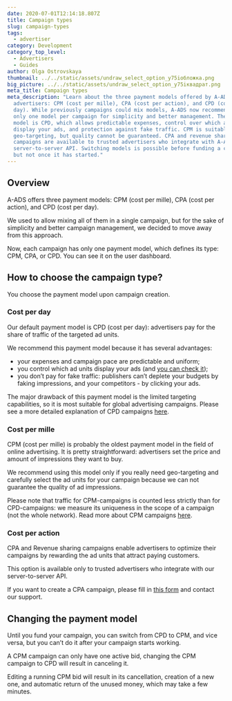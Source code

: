 ```yaml
---
date: 2020-07-01T12:14:18.807Z
title: Campaign types
slug: campaign-types
tags:
  - advertiser
category: Development
category_top_level:
  - Advertisers
  - Guides
author: Olga Ostrovskaya
thumbnail: ../../static/assets/undraw_select_option_y75iобложка.png
big_picture: ../../static/assets/undraw_select_option_y75iквадрат.png
meta_title: Campaign types
meta_description: "Learn about the three payment models offered by A-ADS for
  advertisers: CPM (cost per mille), CPA (cost per action), and CPD (cost per
  day). While previously campaigns could mix models, A-ADS now recommends using
  only one model per campaign for simplicity and better management. The default
  model is CPD, which allows predictable expenses, control over which ad units
  display your ads, and protection against fake traffic. CPM is suitable for
  geo-targeting, but quality cannot be guaranteed. CPA and revenue sharing
  campaigns are available to trusted advertisers who integrate with A-ADS'
  server-to-server API. Switching models is possible before funding a campaign,
  but not once it has started."
---
```

## Overview

A-ADS offers three payment models: CPM (cost per mille), CPA (cost per action), and CPD (cost per day).

We used to allow mixing all of them in a single campaign, but for the sake of simplicity and better campaign management, we decided to move away from this approach.

Now, each campaign has only one payment model, which defines its type: CPM, CPA, or CPD. You can see it on the user dashboard.

## How to choose the campaign type?

You choose the payment model upon campaign creation.

### **Cost per day**

Our default payment model is CPD (cost per day): advertisers pay for the share of traffic of the targeted ad units.

We recommend this payment model because it has several advantages:

* your expenses and campaign pace are predictable and uniform;
* you control which ad units display your ads (and [you can check it](https://help.a-ads.com/en/article/how-can-i-see-my-ads-published-on-your-sites-y58ovh/));
* you don’t pay for fake traffic: publishers can’t deplete your budgets by faking impressions, and your competitors - by clicking your ads.

The major drawback of this payment model is the limited targeting capabilities, so it is most suitable for global advertising campaigns. Please see a more detailed explanation of CPD campaigns [here](https://a-ads.com/blog/2019-08-11-how-does-daily-budget-work/).

### **Cost per mille**

CPM (cost per mille) is probably the oldest payment model in the field of online advertising. It is pretty straightforward: advertisers set the price and amount of impressions they want to buy.

We recommend using this model only if you really need geo-targeting and carefully select the ad units for your campaign because we can not guarantee the quality of ad impressions.

Please note that traffic for CPM-campaigns is counted less strictly than for CPD-campaigns: we measure its uniqueness in the scope of a campaign (not the whole network). Read more about CPM campaigns [here](https://a-ads.com/blog/2020-03-11-how-to-use-cpm-bids-with-a-ads/).

### **Cost per action**

CPA and Revenue sharing campaigns enable advertisers to optimize their campaigns by rewarding the ad units that attract paying customers.

This option is available only to trusted advertisers who integrate with our server-to-server API.

If you want to create a CPA campaign, please fill in [this form](https://docs.google.com/forms/d/1W8ZqnXUIlQCi7lFoGMTGgiOtnnUtJUDLwaClA-Gu-9A/edit) and contact our support.

## Changing the payment model

Until you fund your campaign, you can switch from CPD to CPM, and vice versa, but you can’t do it after your campaign starts working.

A CPM campaign can only have one active bid, changing the CPM campaign to CPD will result in canceling it.

Editing a running CPM bid will result in its cancellation, creation of a new one, and automatic return of the unused money, which may take a few minutes.